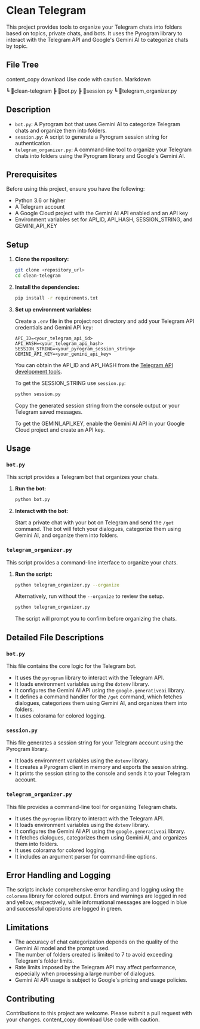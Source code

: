 # Clean Telegram

This project provides tools to organize your Telegram chats into folders based on topics, private chats, and bots. It uses the Pyrogram library to interact with the Telegram API and Google's Gemini AI to categorize chats by topic.

## File Tree
content_copy
download
Use code with caution.
Markdown

┗ 📂clean-telegram
┣ 📜bot.py
┣ 📜session.py
┗ 📜telegram_organizer.py

## Description

*   `bot.py`: A Pyrogram bot that uses Gemini AI to categorize Telegram chats and organize them into folders.
*   `session.py`: A script to generate a Pyrogram session string for authentication.
*   `telegram_organizer.py`: A command-line tool to organize your Telegram chats into folders using the Pyrogram library and Google's Gemini AI.

## Prerequisites

Before using this project, ensure you have the following:

*   Python 3.6 or higher
*   A Telegram account
*   A Google Cloud project with the Gemini AI API enabled and an API key
*   Environment variables set for API\_ID, API\_HASH, SESSION\_STRING, and GEMINI\_API\_KEY

## Setup

1.  **Clone the repository:**

    ```bash
    git clone <repository_url>
    cd clean-telegram
    ```

2.  **Install the dependencies:**

    ```bash
    pip install -r requirements.txt
    ```

3.  **Set up environment variables:**

    Create a `.env` file in the project root directory and add your Telegram API credentials and Gemini API key:

    ```
    API_ID=<your_telegram_api_id>
    API_HASH=<your_telegram_api_hash>
    SESSION_STRING=<your_pyrogram_session_string>
    GEMINI_API_KEY=<your_gemini_api_key>
    ```

    You can obtain the API\_ID and API\_HASH from the [Telegram API development tools](https://my.telegram.org/apps).

    To get the SESSION\_STRING use `session.py`:

    ```bash
    python session.py
    ```

    Copy the generated session string from the console output or your Telegram saved messages.

    To get the GEMINI\_API\_KEY, enable the Gemini AI API in your Google Cloud project and create an API key.

## Usage

### `bot.py`

This script provides a Telegram bot that organizes your chats.

1.  **Run the bot:**

    ```bash
    python bot.py
    ```

2.  **Interact with the bot:**

    Start a private chat with your bot on Telegram and send the `/get` command. The bot will fetch your dialogues, categorize them using Gemini AI, and organize them into folders.

### `telegram_organizer.py`

This script provides a command-line interface to organize your chats.

1.  **Run the script:**

    ```bash
    python telegram_organizer.py --organize
    ```

    Alternatively, run without the `--organize` to review the setup.

    ```bash
    python telegram_organizer.py
    ```

    The script will prompt you to confirm before organizing the chats.

## Detailed File Descriptions

### `bot.py`

This file contains the core logic for the Telegram bot.

*   It uses the `pyrogram` library to interact with the Telegram API.
*   It loads environment variables using the `dotenv` library.
*   It configures the Gemini AI API using the `google.generativeai` library.
*   It defines a command handler for the `/get` command, which fetches dialogues, categorizes them using Gemini AI, and organizes them into folders.
*   It uses colorama for colored logging.

### `session.py`

This file generates a session string for your Telegram account using the Pyrogram library.

*   It loads environment variables using the `dotenv` library.
*   It creates a Pyrogram client in memory and exports the session string.
*   It prints the session string to the console and sends it to your Telegram account.

### `telegram_organizer.py`

This file provides a command-line tool for organizing Telegram chats.

*   It uses the `pyrogram` library to interact with the Telegram API.
*   It loads environment variables using the `dotenv` library.
*   It configures the Gemini AI API using the `google.generativeai` library.
*   It fetches dialogues, categorizes them using Gemini AI, and organizes them into folders.
*   It uses colorama for colored logging.
*   It includes an argument parser for command-line options.

## Error Handling and Logging

The scripts include comprehensive error handling and logging using the `colorama` library for colored output. Errors and warnings are logged in red and yellow, respectively, while informational messages are logged in blue and successful operations are logged in green.

## Limitations

*   The accuracy of chat categorization depends on the quality of the Gemini AI model and the prompt used.
*   The number of folders created is limited to 7 to avoid exceeding Telegram's folder limits.
*   Rate limits imposed by the Telegram API may affect performance, especially when processing a large number of dialogues.
*   Gemini AI API usage is subject to Google's pricing and usage policies.

## Contributing

Contributions to this project are welcome. Please submit a pull request with your changes.
content_copy
download
Use code with caution.
